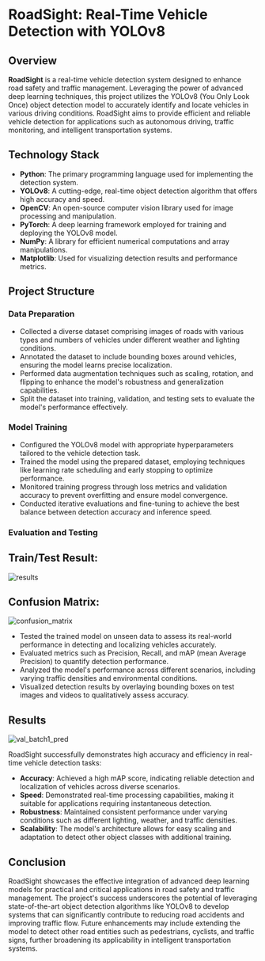 # **RoadSight: Real-Time Vehicle Detection with YOLOv8**

## **Overview**

**RoadSight** is a real-time vehicle detection system designed to enhance road safety and traffic management. Leveraging the power of advanced deep learning techniques, this project utilizes the YOLOv8 (You Only Look Once) object detection model to accurately identify and locate vehicles in various driving conditions. RoadSight aims to provide efficient and reliable vehicle detection for applications such as autonomous driving, traffic monitoring, and intelligent transportation systems.

## **Technology Stack**

- **Python**: The primary programming language used for implementing the detection system.
- **YOLOv8**: A cutting-edge, real-time object detection algorithm that offers high accuracy and speed.
- **OpenCV**: An open-source computer vision library used for image processing and manipulation.
- **PyTorch**: A deep learning framework employed for training and deploying the YOLOv8 model.
- **NumPy**: A library for efficient numerical computations and array manipulations.
- **Matplotlib**: Used for visualizing detection results and performance metrics.

## **Project Structure**

### **Data Preparation**

- Collected a diverse dataset comprising images of roads with various types and numbers of vehicles under different weather and lighting conditions.
- Annotated the dataset to include bounding boxes around vehicles, ensuring the model learns precise localization.
- Performed data augmentation techniques such as scaling, rotation, and flipping to enhance the model's robustness and generalization capabilities.
- Split the dataset into training, validation, and testing sets to evaluate the model's performance effectively.

### **Model Training**

- Configured the YOLOv8 model with appropriate hyperparameters tailored to the vehicle detection task.
- Trained the model using the prepared dataset, employing techniques like learning rate scheduling and early stopping to optimize performance.
- Monitored training progress through loss metrics and validation accuracy to prevent overfitting and ensure model convergence.
- Conducted iterative evaluations and fine-tuning to achieve the best balance between detection accuracy and inference speed.

### **Evaluation and Testing**

## Train/Test Result:
![results](https://github.com/user-attachments/assets/010a93bb-5a61-4b5f-bf97-f3cb023d87df)


## Confusion Matrix:
![confusion_matrix](https://github.com/user-attachments/assets/42d3fe79-02f5-4169-b613-1b78365980b5)

- Tested the trained model on unseen data to assess its real-world performance in detecting and localizing vehicles accurately.
- Evaluated metrics such as Precision, Recall, and mAP (mean Average Precision) to quantify detection performance.
- Analyzed the model's performance across different scenarios, including varying traffic densities and environmental conditions.
- Visualized detection results by overlaying bounding boxes on test images and videos to qualitatively assess accuracy.

## **Results**
![val_batch1_pred](https://github.com/user-attachments/assets/309d637a-0856-459f-92cd-dbaad3001004)

RoadSight successfully demonstrates high accuracy and efficiency in real-time vehicle detection tasks:

- **Accuracy**: Achieved a high mAP score, indicating reliable detection and localization of vehicles across diverse scenarios.
- **Speed**: Demonstrated real-time processing capabilities, making it suitable for applications requiring instantaneous detection.
- **Robustness**: Maintained consistent performance under varying conditions such as different lighting, weather, and traffic densities.
- **Scalability**: The model's architecture allows for easy scaling and adaptation to detect other object classes with additional training.

## **Conclusion**

RoadSight showcases the effective integration of advanced deep learning models for practical and critical applications in road safety and traffic management. The project's success underscores the potential of leveraging state-of-the-art object detection algorithms like YOLOv8 to develop systems that can significantly contribute to reducing road accidents and improving traffic flow. Future enhancements may include extending the model to detect other road entities such as pedestrians, cyclists, and traffic signs, further broadening its applicability in intelligent transportation systems.
